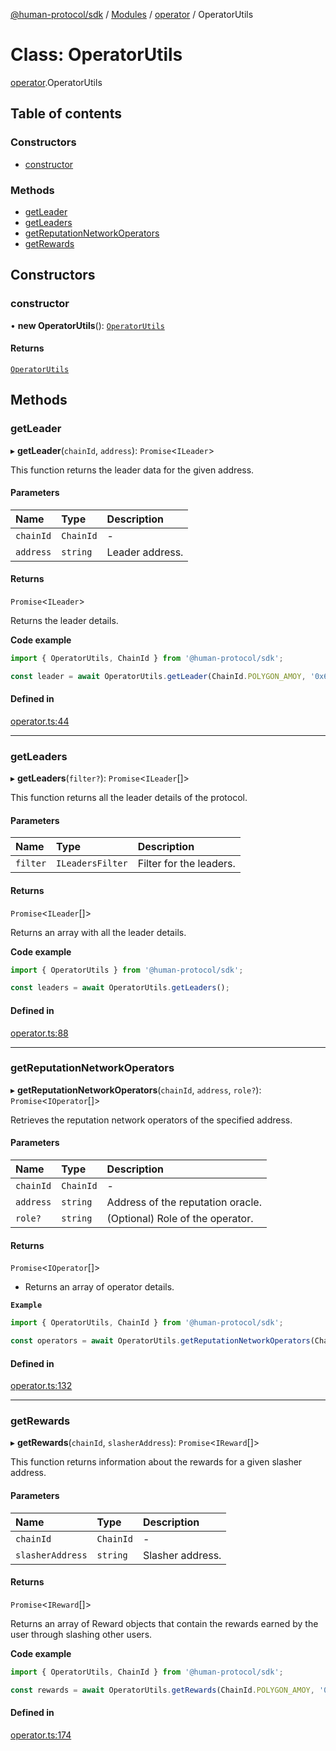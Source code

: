[@human-protocol/sdk](../README.md) / [Modules](../modules.md) / [operator](../modules/operator.md) / OperatorUtils

# Class: OperatorUtils

[operator](../modules/operator.md).OperatorUtils

## Table of contents

### Constructors

- [constructor](operator.OperatorUtils.md#constructor)

### Methods

- [getLeader](operator.OperatorUtils.md#getleader)
- [getLeaders](operator.OperatorUtils.md#getleaders)
- [getReputationNetworkOperators](operator.OperatorUtils.md#getreputationnetworkoperators)
- [getRewards](operator.OperatorUtils.md#getrewards)

## Constructors

### constructor

• **new OperatorUtils**(): [`OperatorUtils`](operator.OperatorUtils.md)

#### Returns

[`OperatorUtils`](operator.OperatorUtils.md)

## Methods

### getLeader

▸ **getLeader**(`chainId`, `address`): `Promise`\<`ILeader`\>

This function returns the leader data for the given address.

#### Parameters

| Name | Type | Description |
| :------ | :------ | :------ |
| `chainId` | `ChainId` | - |
| `address` | `string` | Leader address. |

#### Returns

`Promise`\<`ILeader`\>

Returns the leader details.

**Code example**

```ts
import { OperatorUtils, ChainId } from '@human-protocol/sdk';

const leader = await OperatorUtils.getLeader(ChainId.POLYGON_AMOY, '0x62dD51230A30401C455c8398d06F85e4EaB6309f');
```

#### Defined in

[operator.ts:44](https://github.com/humanprotocol/human-protocol/blob/a1de62e8e746c43536740f191a75d8b701d507a9/packages/sdk/typescript/human-protocol-sdk/src/operator.ts#L44)

___

### getLeaders

▸ **getLeaders**(`filter?`): `Promise`\<`ILeader`[]\>

This function returns all the leader details of the protocol.

#### Parameters

| Name | Type | Description |
| :------ | :------ | :------ |
| `filter` | `ILeadersFilter` | Filter for the leaders. |

#### Returns

`Promise`\<`ILeader`[]\>

Returns an array with all the leader details.

**Code example**

```ts
import { OperatorUtils } from '@human-protocol/sdk';

const leaders = await OperatorUtils.getLeaders();
```

#### Defined in

[operator.ts:88](https://github.com/humanprotocol/human-protocol/blob/a1de62e8e746c43536740f191a75d8b701d507a9/packages/sdk/typescript/human-protocol-sdk/src/operator.ts#L88)

___

### getReputationNetworkOperators

▸ **getReputationNetworkOperators**(`chainId`, `address`, `role?`): `Promise`\<`IOperator`[]\>

Retrieves the reputation network operators of the specified address.

#### Parameters

| Name | Type | Description |
| :------ | :------ | :------ |
| `chainId` | `ChainId` | - |
| `address` | `string` | Address of the reputation oracle. |
| `role?` | `string` | (Optional) Role of the operator. |

#### Returns

`Promise`\<`IOperator`[]\>

- Returns an array of operator details.

**`Example`**

```typescript
import { OperatorUtils, ChainId } from '@human-protocol/sdk';

const operators = await OperatorUtils.getReputationNetworkOperators(ChainId.POLYGON_AMOY, '0x62dD51230A30401C455c8398d06F85e4EaB6309f');
```

#### Defined in

[operator.ts:132](https://github.com/humanprotocol/human-protocol/blob/a1de62e8e746c43536740f191a75d8b701d507a9/packages/sdk/typescript/human-protocol-sdk/src/operator.ts#L132)

___

### getRewards

▸ **getRewards**(`chainId`, `slasherAddress`): `Promise`\<`IReward`[]\>

This function returns information about the rewards for a given slasher address.

#### Parameters

| Name | Type | Description |
| :------ | :------ | :------ |
| `chainId` | `ChainId` | - |
| `slasherAddress` | `string` | Slasher address. |

#### Returns

`Promise`\<`IReward`[]\>

Returns an array of Reward objects that contain the rewards earned by the user through slashing other users.

**Code example**

```ts
import { OperatorUtils, ChainId } from '@human-protocol/sdk';

const rewards = await OperatorUtils.getRewards(ChainId.POLYGON_AMOY, '0x62dD51230A30401C455c8398d06F85e4EaB6309f');
```

#### Defined in

[operator.ts:174](https://github.com/humanprotocol/human-protocol/blob/a1de62e8e746c43536740f191a75d8b701d507a9/packages/sdk/typescript/human-protocol-sdk/src/operator.ts#L174)
